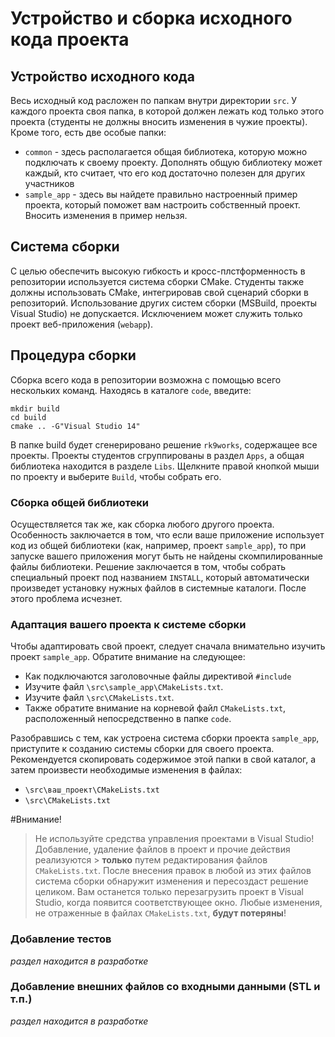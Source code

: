 # Устройство и сборка исходного кода проекта

## Устройство исходного кода

Весь исходный код расложен по папкам внутри директории ```src```. У каждого проекта своя папка, в которой должен лежать код только этого проекта (студенты не должны вносить изменения в чужие проекты). Кроме того, есть две особые папки:

* ```common``` - здесь располагается общая библиотека, которую можно подключать к своему проекту. Дополнять общую библиотеку может каждый, кто считает, что его код достаточно полезен для других участников
* ```sample_app``` - здесь вы найдете правильно настроенный пример проекта, который поможет вам настроить собственный проект. Вносить изменения в пример нельзя.

## Система сборки

С целью обеспечить высокую гибкость и кросс-плстформенность в репозитории используется система сборки CMake. Студенты также должны использовать CMake, интегрировав свой сценарий сборки в репозиторий. Использование других систем сборки (MSBuild, проекты Visual Studio) не допускается. Исключением может служить только проект веб-приложения (```webapp```).

## Процедура сборки

Сборка всего кода в репозитории возможна с помощью всего нескольких команд. Находясь в каталоге ```code```, введите:

```
mkdir build
cd build
cmake .. -G"Visual Studio 14"
```

В папке build будет сгенерировано решение ```rk9works```, содержащее все проекты. Проекты студентов сгруппированы в раздел ```Apps```, а общая библиотека находится в разделе ```Libs```. Щелкните правой кнопкой мыши по проекту и выберите ```Build```, чтобы собрать его.

### Сборка общей библиотеки

Осуществляется так же, как сборка любого другого проекта. Особенность заключается в том, что если ваше приложение использует код из общей библиотеки (как, например, проект ```sample_app```), то при запуске вашего приложения могут быть не найдены скомпилированные файлы библиотеки. Решение заключается в том, чтобы собрать специальный проект под названием ```INSTALL```, который автоматически произведет установку нужных файлов в системные каталоги. После этого проблема исчезнет.

### Адаптация вашего проекта к системе сборки

Чтобы адаптировать свой проект, следует сначала внимательно изучить проект ```sample_app```. Обратите внимание на следующее:

* Как подключаются заголовочные файлы директивой ```#include```
* Изучите файл ```\src\sample_app\CMakeLists.txt```. 
* Изучите файл ```\src\CMakeLists.txt```. 
* Также обратите внимание на корневой файл ```CMakeLists.txt```, расположенный непосредственно в папке ```code```.

Разобравшись с тем, как устроена система сборки проекта ```sample_app```, приступите к созданию системы сборки для своего проекта. Рекомендуется скопировать содержимое этой папки в свой каталог, а затем произвести необходимые изменения в файлах:

* ```\src\ваш_проект\CMakeLists.txt```
* ```\src\CMakeLists.txt```


#Внимание!
> Не используйте средства управления проектами в Visual Studio! Добавление, удаление файлов в проект и прочие действия реализуются > **только** путем редактирования файлов ```CMakeLists.txt```. После внесения правок в любой из этих файлов система сборки обнаружит изменения и пересоздаст решение целиком. Вам останется только перезагрузить проект в Visual Studio, когда появится соответствующее окно.
Любые изменения, не отраженные в файлах ```CMakeLists.txt```, **будут потеряны**!

### Добавление тестов

_раздел находится в разработке_

### Добавление внешних файлов со входными данными (STL и т.п.)

_раздел находится в разработке_
